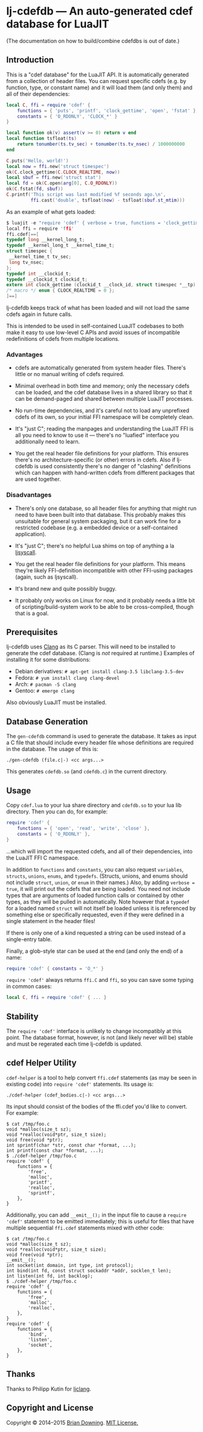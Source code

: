 lj-cdefdb — An auto-generated cdef database for LuaJIT
======================================================

(The documentation on how to build/combine cdefdbs is out of date.)

Introduction
------------

This is a "cdef database" for the LuaJIT API.  It is automatically
generated from a collection of header files.  You can request specific
cdefs (e.g. by function, type, or constant name) and it will load them
(and only them) and all of their dependencies:

```lua
local C, ffi = require 'cdef' {
    functions = { 'puts', 'printf', 'clock_gettime', 'open', 'fstat' },
    constants = { 'O_RDONLY', 'CLOCK_*' }
}

local function ok(v) assert(v >= 0) return v end
local function tsfloat(ts)
    return tonumber(ts.tv_sec) + tonumber(ts.tv_nsec) / 1000000000
end

C.puts('Hello, world!')
local now = ffi.new('struct timespec')
ok(C.clock_gettime(C.CLOCK_REALTIME, now))
local sbuf = ffi.new('struct stat')
local fd = ok(C.open(arg[0], C.O_RDONLY))
ok(C.fstat(fd, sbuf))
C.printf('This script was last modified %f seconds ago.\n',
         ffi.cast('double', tsfloat(now) - tsfloat(sbuf.st_mtim)))
```

As an example of what gets loaded:

```c
$ luajit -e "require 'cdef' { verbose = true, functions = 'clock_gettime', constants = 'CLOCK_REALTIME' }"
local ffi = require 'ffi'
ffi.cdef[==[
typedef long __kernel_long_t;
typedef __kernel_long_t __kernel_time_t;
struct timespec {
 __kernel_time_t tv_sec;
 long tv_nsec;
};
typedef int __clockid_t;
typedef __clockid_t clockid_t;
extern int clock_gettime (clockid_t __clock_id, struct timespec *__tp) __attribute__ ((__nothrow__ ));
/* macro */ enum { CLOCK_REALTIME = 0 };
]==]
```

lj-cdefdb keeps track of what has been loaded and will not load the
same cdefs again in future calls.

This is intended to be used in self-contained LuaJIT codebases to both
make it easy to use low-level C APIs and avoid issues of incompatible
redefinitions of cdefs from multiple locations.

### Advantages

* cdefs are automatically generated from system header files.  There's
  little or no manual writing of cdefs required.

* Minimal overhead in both time and memory; only the necessary cdefs
  can be loaded, and the cdef database lives in a shared library so
  that it can be demand-paged and shared between multiple LuaJIT
  processes.

* No run-time dependencies, and it's careful not to load any
  unprefixed cdefs of its own, so your initial FFI namespace will be
  completely clean.

* It's "just C"; reading the manpages and understanding the LuaJIT FFI
  is all you need to know to use it — there's no "luafied" interface
  you additionally need to learn.

* You get the real header file definitions for your platform.  This
  ensures there's no architecture-specific (or other) errors in cdefs.
  Also if lj-cdefdb is used consistently there's no danger of
  "clashing" definitions which can happen with hand-written cdefs from
  different packages that are used together.

### Disadvantages

* There's only one database, so all header files for anything that
  might run need to have been built into that database.  This probably
  makes this unsuitable for general system packaging, but it can work
  fine for a restricted codebase (e.g. a embedded device or a
  self-contained application).

* It's "just C"; there's no helpful Lua shims on top of anything a la
  [ljsyscall](https://github.com/justincormack/ljsyscall).

* You get the real header file definitions for your platform.  This
  means they're likely FFI-definition incompatible with other
  FFI-using packages (again, such as ljsyscall).

* It's brand new and quite possibly buggy.

* It probably only works on Linux for now, and it probably needs a
  little bit of scripting/build-system work to be able to be
  cross-compiled, though that is a goal.

Prerequisites
-------------

lj-cdefdb uses [Clang](http://clang.llvm.org/) as its C parser.  This
will need to be installed to generate the cdef database.  (Clang is
_not_ required at runtime.)  Examples of installing it for some
distributions:

* Debian derivatives: `# apt-get install clang-3.5 libclang-3.5-dev`
* Fedora: `# yum install clang clang-devel`
* Arch: `# pacman -S clang`
* Gentoo: `# emerge clang`

Also obviously LuaJIT must be installed.

Database Generation
-------------------

The `gen-cdefdb` command is used to generate the database.  It takes
as input a C file that should include every header file whose
definitions are required in the database.  The usage of this is:

```
./gen-cdefdb (file.c|-) <cc args...>
```

This generates `cdefdb.so` (and `cdefdb.c`) in the current directory.

Usage
-----

Copy `cdef.lua` to your lua share directory and `cdefdb.so` to your
lua lib directory.  Then you can do, for example:

```lua
require 'cdef' {
    functions = { 'open', 'read', 'write', 'close' },
    constants = { 'O_RDONLY' },
}
```
...which will import the requested cdefs, and all of their
dependencies, into the LuaJIT FFI C namespace.

In addition to `functions` and `constants`, you can also request
`variables`, `structs`, `unions`, `enums`, and `typedefs`.  (Structs,
unions, and enums should not include `struct`, `union`, or `enum` in
their names.)  Also, by adding `verbose = true`, it will print out the
cdefs that are being loaded.  You need not include types that are
arguments of loaded function calls or contained by other types, as
they will be pulled in automatically.  Note however that a `typedef`
for a loaded named `struct` will not itself be loaded unless it is
referenced by something else or specifically requested, even if they
were defined in a single statement in the header files!

If there is only one of a kind requested a string can be used instead
of a single-entry table.

Finally, a glob-style star can be used at the end (and only the end)
of a name:

```lua
require 'cdef' { constants = 'O_*' }
```

`require 'cdef'` always returns `ffi.C` and `ffi`, so you can save
some typing in common cases:

```lua
local C, ffi = require 'cdef' { ... }
```

Stability
---------

The `require 'cdef'` interface is unlikely to change incompatibly at
this point.  The database format, however, is not (and likely never
will be) stable and must be regerated each time lj-cdefdb is updated.

cdef Helper Utility
-------------------

`cdef-helper` is a tool to help convert `ffi.cdef` statements (as may
be seen in existing code) into `require 'cdef'` statements.  Its usage
is:

```
./cdef-helper (cdef_bodies.c|-) <cc args...>
```

Its input should consist of the bodies of the ffi.cdef you'd like to
convert.  For example:

```
$ cat /tmp/foo.c
void *malloc(size_t sz);
void *realloc(void*ptr, size_t size);
void free(void *ptr);
int sprintf(char *str, const char *format, ...);
int printf(const char *format, ...);
$ ./cdef-helper /tmp/foo.c
require 'cdef' {
    functions = {
        'free',
        'malloc',
        'printf',
        'realloc',
        'sprintf',
    },
}
```

Additionally, you can add `__emit__();` in the input file to cause a
`require 'cdef'` statement to be emitted immediately; this is useful
for files that have multiple sequential `ffi.cdef` statements mixed
with other code:

```
$ cat /tmp/foo.c
void *malloc(size_t sz);
void *realloc(void*ptr, size_t size);
void free(void *ptr);
__emit__();
int socket(int domain, int type, int protocol);
int bind(int fd, const struct sockaddr *addr, socklen_t len);
int listen(int fd, int backlog);
$ ./cdef-helper /tmp/foo.c
require 'cdef' {
    functions = {
        'free',
        'malloc',
        'realloc',
    },
}
require 'cdef' {
    functions = {
        'bind',
        'listen',
        'socket',
    },
}
```

Thanks
------

Thanks to Philipp Kutin for [ljclang](https://github.com/helixhorned/ljclang).

Copyright and License
---------------------

Copyright © 2014–2015 [Brian Downing](https://github.com/bdowning).
[MIT License.](LICENSE)
